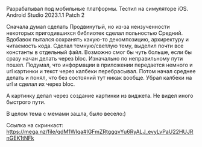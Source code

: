 Разрабатывал под мобильные платформы. Тестил на симуляторе iOS. Android Studio 2023.1.1 Patch 2

Сначала думал сделать Продвинутый, но из-за неизученности некоторых пригодившихся библиотек сделал польностью Средний. Вдобавок пытался сохранять какую-то декомпозицию, архиректуру и читаемость кода. Сделал темную/светлую тему, выделил почти все константы в отдельный файл. Возможно смог бы чуть больше, если бы сразу начан делать через bloc. Изначально по неправильному пути пошел. Подумал, что информации в приложении передается немного и url картинки и текст через калбеки перебрасывал. Потом начал среднее делать и понял, что без состояний тут никак вообще. Убрал калбеки на url и сделал их через bloc.

А картинку делал через создание картинки из виджета. Не видел иного быстрого пути.

В целом тема с мемами зашла, было весело:)

Ссылка на скринкаст: https://mega.nz/file/qdM1WIqa#lGFmZRtggqvYu6RyALJ_evyLvPaU22HUJRnGEK1tNFk
